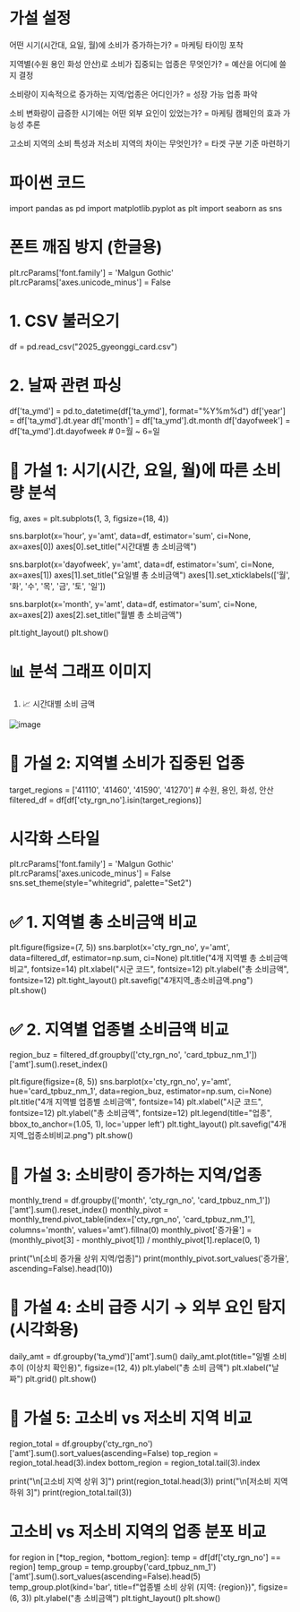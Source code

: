 # 가설 설정

어떤 시기(시간대, 요일, 월)에 소비가 증가하는가? = 마케팅 타이밍 포착

지역별(수원 용인 화성 안산)로 소비가 집중되는 업종은 무엇인가? = 예산을 어디에 쓸지 결정

소비량이 지속적으로 증가하는 지역/업종은 어디인가? = 성장 가능 업종 파악

소비 변화량이 급증한 시기에는 어떤 외부 요인이 있었는가? = 마케팅 캠페인의 효과 가능성 추론

고소비 지역의 소비 특성과 저소비 지역의 차이는 무엇인가? = 타겟 구분 기준 마련하기

# 파이썬 코드

import pandas as pd
import matplotlib.pyplot as plt
import seaborn as sns

# 폰트 깨짐 방지 (한글용)
plt.rcParams['font.family'] = 'Malgun Gothic'
plt.rcParams['axes.unicode_minus'] = False

# 1. CSV 불러오기
df = pd.read_csv("2025_gyeonggi_card.csv")

# 2. 날짜 관련 파싱
df['ta_ymd'] = pd.to_datetime(df['ta_ymd'], format="%Y%m%d")
df['year'] = df['ta_ymd'].dt.year
df['month'] = df['ta_ymd'].dt.month
df['dayofweek'] = df['ta_ymd'].dt.dayofweek  # 0=월 ~ 6=일

# 🧪 가설 1: 시기(시간, 요일, 월)에 따른 소비량 분석
fig, axes = plt.subplots(1, 3, figsize=(18, 4))

sns.barplot(x='hour', y='amt', data=df, estimator='sum', ci=None, ax=axes[0])
axes[0].set_title("시간대별 총 소비금액")

sns.barplot(x='dayofweek', y='amt', data=df, estimator='sum', ci=None, ax=axes[1])
axes[1].set_title("요일별 총 소비금액")
axes[1].set_xticklabels(['월', '화', '수', '목', '금', '토', '일'])

sns.barplot(x='month', y='amt', data=df, estimator='sum', ci=None, ax=axes[2])
axes[2].set_title("월별 총 소비금액")

plt.tight_layout()
plt.show()

# 📊 분석 그래프 이미지
1. 📈 시간대별 소비 금액
   
![image](https://github.com/user-attachments/assets/500049f2-ab0f-4526-9ae5-e4c08902602a)


# 🧪 가설 2: 지역별 소비가 집중된 업종
target_regions = ['41110', '41460', '41590', '41270']  # 수원, 용인, 화성, 안산
filtered_df = df[df['cty_rgn_no'].isin(target_regions)]

# 시각화 스타일
plt.rcParams['font.family'] = 'Malgun Gothic'
plt.rcParams['axes.unicode_minus'] = False
sns.set_theme(style="whitegrid", palette="Set2")

# ✅ 1. 지역별 총 소비금액 비교
plt.figure(figsize=(7, 5))
sns.barplot(x='cty_rgn_no', y='amt', data=filtered_df, estimator=np.sum, ci=None)
plt.title("4개 지역별 총 소비금액 비교", fontsize=14)
plt.xlabel("시군 코드", fontsize=12)
plt.ylabel("총 소비금액", fontsize=12)
plt.tight_layout()
plt.savefig("4개지역_총소비금액.png")
plt.show()

# ✅ 2. 지역별 업종별 소비금액 비교
region_buz = filtered_df.groupby(['cty_rgn_no', 'card_tpbuz_nm_1'])['amt'].sum().reset_index()

plt.figure(figsize=(8, 5))
sns.barplot(x='cty_rgn_no', y='amt', hue='card_tpbuz_nm_1', data=region_buz, estimator=np.sum, ci=None)
plt.title("4개 지역별 업종별 소비금액", fontsize=14)
plt.xlabel("시군 코드", fontsize=12)
plt.ylabel("총 소비금액", fontsize=12)
plt.legend(title="업종", bbox_to_anchor=(1.05, 1), loc='upper left')
plt.tight_layout()
plt.savefig("4개지역_업종소비비교.png")
plt.show()


# 🧪 가설 3: 소비량이 증가하는 지역/업종
monthly_trend = df.groupby(['month', 'cty_rgn_no', 'card_tpbuz_nm_1'])['amt'].sum().reset_index()
monthly_pivot = monthly_trend.pivot_table(index=['cty_rgn_no', 'card_tpbuz_nm_1'], columns='month', values='amt').fillna(0)
monthly_pivot['증가율'] = (monthly_pivot[3] - monthly_pivot[1]) / monthly_pivot[1].replace(0, 1)

print("\n[소비 증가율 상위 지역/업종]")
print(monthly_pivot.sort_values('증가율', ascending=False).head(10))

# 🧪 가설 4: 소비 급증 시기 → 외부 요인 탐지 (시각화용)
daily_amt = df.groupby('ta_ymd')['amt'].sum()
daily_amt.plot(title="일별 소비 추이 (이상치 확인용)", figsize=(12, 4))
plt.ylabel("총 소비 금액")
plt.xlabel("날짜")
plt.grid()
plt.show()

# 🧪 가설 5: 고소비 vs 저소비 지역 비교
region_total = df.groupby('cty_rgn_no')['amt'].sum().sort_values(ascending=False)
top_region = region_total.head(3).index
bottom_region = region_total.tail(3).index

print("\n[고소비 지역 상위 3]")
print(region_total.head(3))
print("\n[저소비 지역 하위 3]")
print(region_total.tail(3))

# 고소비 vs 저소비 지역의 업종 분포 비교
for region in [*top_region, *bottom_region]:
    temp = df[df['cty_rgn_no'] == region]
    temp_group = temp.groupby('card_tpbuz_nm_1')['amt'].sum().sort_values(ascending=False).head(5)
    temp_group.plot(kind='bar', title=f"업종별 소비 상위 (지역: {region})", figsize=(6, 3))
    plt.ylabel("총 소비금액")
    plt.tight_layout()
    plt.show()







